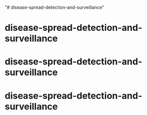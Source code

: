 "# disease-spread-detection-and-surveillance" 
# disease-spread-detection-and-surveillance
# disease-spread-detection-and-surveillance
# disease-spread-detection-and-surveillance
